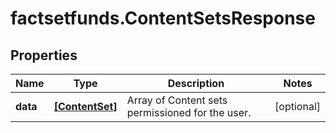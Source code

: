 # factsetfunds.ContentSetsResponse

## Properties

Name | Type | Description | Notes
------------ | ------------- | ------------- | -------------
**data** | [**[ContentSet]**](ContentSet.md) | Array of Content sets permissioned for the user. | [optional] 


